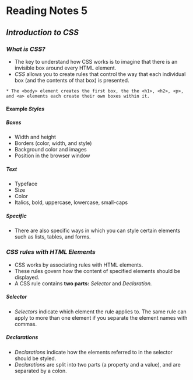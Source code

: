 # Reading Notes 5

## ***Introduction to CSS***

### ***What is CSS?***
- The key to understand how CSS works is to imagine that there is an invisible box around every HTML element.
- *CSS* allows you to create rules that control the way that each individual box (and the contents of that box) is presented.
```
* The <body> element creates the first box, the the <h1>, <h2>, <p>, and <a> elements each create their own boxes within it.
```
#### Example ***Styles***

##### **Boxes**
- Width and height
- Borders (color, width, and style)
- Background color and images
- Position in the browser window

##### **Text**
- Typeface
- Size
- Color
- Italics, bold, uppercase, lowercase, small-caps

##### **Specific**
- There are also specific ways in which you can style certain elements such as lists, tables, and forms.

### ***CSS rules with HTML Elements***
- CSS works by associating rules with HTML elements.
- These rules govern how the content of specified elements should be displayed.
- A CSS rule contains **two parts:** *Selector* and *Declaration.*

##### ***Selector***
- *Selectors* indicate which element the rule applies to. The same rule can apply to more than one element if you separate the element names with commas.

##### ***Declarations***
- *Declarations* indicate how the elements referred to in the selector should be styled.
- *Declarations* are split into two parts (a property and a value), and are separated by a colon.